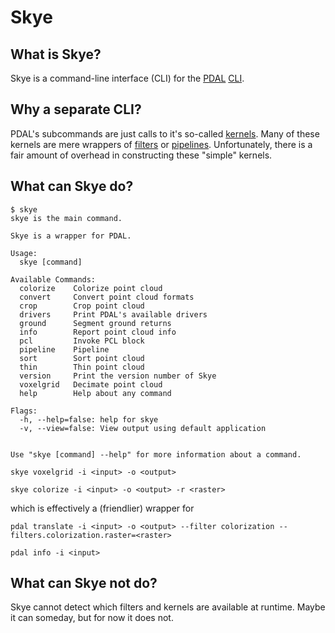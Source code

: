 # Skye

## What is Skye?

Skye is a command-line interface (CLI) for the [PDAL][pdal] [CLI][cli].

## Why a separate CLI?

PDAL's subcommands are just calls to it's so-called [kernels][kernel]. Many of
these kernels are mere wrappers of [filters][filter] or [pipelines][pipeline].
Unfortunately, there is a fair amount of overhead in constructing these "simple"
kernels.

## What can Skye do?

```
$ skye
skye is the main command.

Skye is a wrapper for PDAL.

Usage:
  skye [command]

Available Commands:
  colorize    Colorize point cloud
  convert     Convert point cloud formats
  crop        Crop point cloud
  drivers     Print PDAL's available drivers
  ground      Segment ground returns
  info        Report point cloud info
  pcl         Invoke PCL block
  pipeline    Pipeline
  sort        Sort point cloud
  thin        Thin point cloud
  version     Print the version number of Skye
  voxelgrid   Decimate point cloud
  help        Help about any command

Flags:
  -h, --help=false: help for skye
  -v, --view=false: View output using default application


Use "skye [command] --help" for more information about a command.
```

```
skye voxelgrid -i <input> -o <output>
```

```
skye colorize -i <input> -o <output> -r <raster>
```

which is effectively a (friendlier) wrapper for

```
pdal translate -i <input> -o <output> --filter colorization --filters.colorization.raster=<raster>
```

```
pdal info -i <input>
```

## What can Skye not do?

Skye cannot detect which filters and kernels are available at runtime. Maybe it
can someday, but for now it does not.

[cli]: https://en.wikipedia.org/wiki/Command-line_interface
[filter]: http://www.pdal.io/stages/index.html#filters
[kernel]: http://www.pdal.io/tutorial/writing-kernel.html
[pdal]: http://pdal.io
[pipeline]: http://www.pdal.io/pipeline.html
